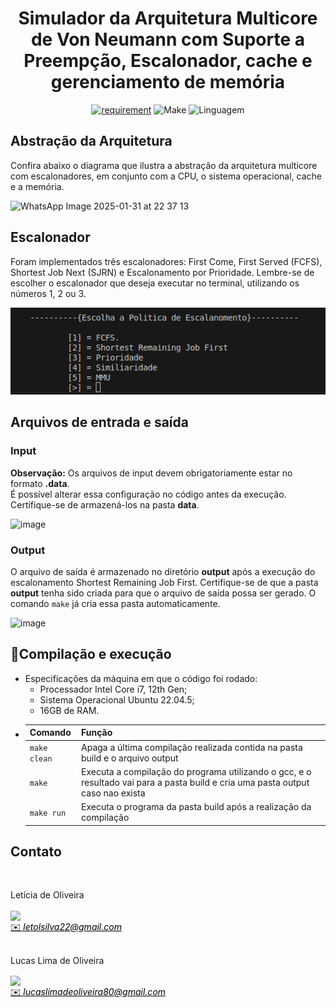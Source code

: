 <h1 align="center" font-size="200em"><b>Simulador da Arquitetura Multicore de Von Neumann com Suporte a Preempção, Escalonador, cache e gerenciamento de memória</b></h1>

<div align = "center" >
<!-- imagem -->

[![requirement](https://img.shields.io/badge/IDE-Visual%20Studio%20Code-informational)](https://code.visualstudio.com/docs/?dv=linux64_deb)
![Make](https://img.shields.io/badge/Compilacao-Make-orange)
![Linguagem](https://img.shields.io/badge/Linguagem-C%2B%2B-blue)

</div>

## Abstração da Arquitetura 

Confira abaixo o diagrama que ilustra a abstração da arquitetura multicore com escalonadores, em conjunto com a CPU, o sistema operacional, cache e a memória.

![WhatsApp Image 2025-01-31 at 22 37 13](https://github.com/user-attachments/assets/aae5ec1d-7e00-4962-b362-2244d9aa5753)

<!-- <div> 
    Acesse o <a href="https://www.overleaf.com/read/jygddzvfxprd#bbeb2d" target="_blank" rel="noopener noreferrer">Artigo</a> com toda a documentação clicando no link.
</div> -->

## Escalonador
Foram implementados três escalonadores: First Come, First Served (FCFS), Shortest Job Next (SJRN) e Escalonamento por Prioridade. Lembre-se de escolher o escalonador que deseja executar no terminal, utilizando os números 1, 2 ou 3.

![alt text](image.png)
   
## Arquivos de entrada e saída

### Input 

**Observação:** Os arquivos de input devem obrigatoriamente estar no formato **.data**.  
É possível alterar essa configuração no código antes da execução. Certifique-se de armazená-los na pasta **data**.

![image](https://github.com/user-attachments/assets/2c4ebfbc-8dfe-48d7-86f8-203b16c8ec9b)



### Output

O arquivo de saída é armazenado no diretório **output** após a execução do escalonamento Shortest Remaining Job First. Certifique-se de que a pasta **output** tenha sido criada para que o arquivo de saída possa ser gerado. O comando `make` já cria essa pasta automaticamente.

![image](https://github.com/user-attachments/assets/283d21fc-d9a5-4977-9ed7-0133bc7cbeac)


## 👾Compilação e execução

- Especificações da máquina em que o código foi rodado:
  - Processador Intel Core i7, 12th Gen;
  - Sistema Operacional Ubuntu 22.04.5;
  - 16GB de RAM.
- | Comando      | Função                                                                                                                          |
  | ------------ | ---------------------------------------------------------------------------------------                                         |
  | `make clean` | Apaga a última compilação realizada contida na pasta build e o arquivo output                                                   |
  | `make`       | Executa a compilação do programa utilizando o gcc, e o resultado vai para a pasta build e cria uma pasta output caso nao exista |
  | `make run`   | Executa o programa da pasta build após a realização da compilação                                                               |
   
## Contato

<div>
 <br><p align="justify"> Letícia de Oliveira</p>
 <a href="https://t.me/letolsilva">
 <img align="center" src="https://img.shields.io/badge/Telegram-2CA5E0?style=for-the-badge&logo=telegram&logoColor=white"/> 
 </div>
<a style="color:black" href="mailto:letolsilva22@gmail.com?subject=[GitHub]%20Source%20Dynamic%20Lists">
✉️ <i>letolsilva22@gmail.com</i>
</a>

<div>
 <br><p align="justify"> Lucas Lima de Oliveira</p>
 <a href="https://t.me/">
 <img align="center" src="https://img.shields.io/badge/Telegram-2CA5E0?style=for-the-badge&logo=telegram&logoColor=white"/> 
 </div>
<a style="color:black" href="mailto:lucaslimadeoliveira80@gmail.com?subject=[GitHub]%20Source%20Dynamic%20Lists">
✉️ <i>lucaslimadeoliveira80@gmail.com</i>
</a>
